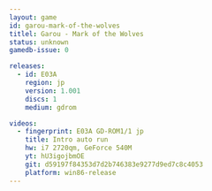 ```yaml
---
layout: game
id: garou-mark-of-the-wolves
titlel: Garou - Mark of the Wolves
status: unknown
gamedb-issue: 0

releases:
  - id: E03A
    region: jp
    version: 1.001
    discs: 1
    medium: gdrom

videos:
  - fingerprint: E03A GD-ROM1/1 jp
    title: Intro auto run
    hw: i7 2720qm, GeForce 540M
    yt: hU3igojbmOE
    git: d59197f84353d7d2b746383e9277d9ed7c8c4053
    platform: win86-release
---
```

